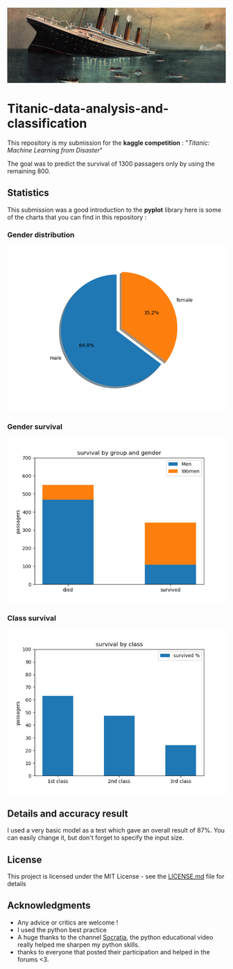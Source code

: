 ![alt text](https://raw.githubusercontent.com/BasileBron/Titanic-data-analysis-and-classification/master/data/Graphs/banner.jpg)
# Titanic-data-analysis-and-classification

This repository is my submission for the **kaggle competition** : "*Titanic: Machine Learning from Disaster*"

The goal was to predict the survival of 1300 passagers only by using the remaining 800.

## Statistics

This submission was a good introduction to the **pyplot** library here is some of the charts that you can find in this repository :
### Gender distribution
![alt text](https://raw.githubusercontent.com/BasileBron/Titanic-data-analysis-and-classification/master/data/Graphs/gender_stat.png)

### Gender survival
![alt text](https://raw.githubusercontent.com/BasileBron/Titanic-data-analysis-and-classification/master/data/Graphs/class_gender_survival.png)

### Class survival
![alt text](https://raw.githubusercontent.com/BasileBron/Titanic-data-analysis-and-classification/master/data/Graphs/class.png)

## Details and accuracy result

I used a very basic model as a test which gave an overall result of 87%.
You can easily change it, but don't forget to specify the input size.

## License

This project is licensed under the MIT License - see the [LICENSE.md](LICENSE.md) file for details

## Acknowledgments

* Any advice or critics are welcome !
* I used the python best practice
* A huge thanks to the channel [Socratia](https://www.youtube.com/channel/UCW6TXMZ5Pq6yL6_k5NZ2e0Q), the python educational video really helped me sharpen my python skills.
* thanks to everyone that posted their participation and helped in the forums <3.
